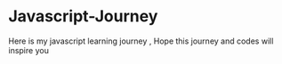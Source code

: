 # Javascript-Journey
Here is my javascript learning journey , Hope this journey and codes will inspire you
